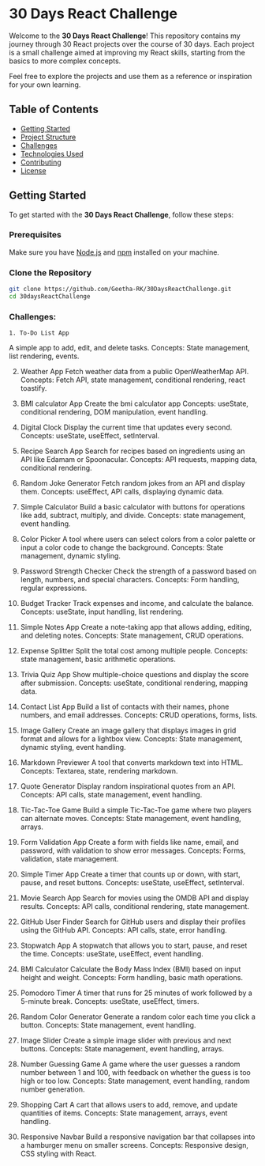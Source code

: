 # 30 Days React Challenge

Welcome to the **30 Days React Challenge**! This repository contains my journey through 30 React projects over the course of 30 days. Each project is a small challenge aimed at improving my React skills, starting from the basics to more complex concepts.

Feel free to explore the projects and use them as a reference or inspiration for your own learning.

## Table of Contents

- [Getting Started](#getting-started)
- [Project Structure](#project-structure)
- [Challenges](#challenges)
- [Technologies Used](#technologies-used)
- [Contributing](#contributing)
- [License](#license)

## Getting Started

To get started with the **30 Days React Challenge**, follow these steps:

### Prerequisites

Make sure you have [Node.js](https://nodejs.org/) and [npm](https://www.npmjs.com/) installed on your machine.

### Clone the Repository

```bash
git clone https://github.com/Geetha-RK/30DaysReactChallenge.git
cd 30daysReactChallenge
```
### Challenges:
    
    1. To-Do List App
A simple app to add, edit, and delete tasks.
Concepts: State management, list rendering, events.

2. Weather App
Fetch weather data from a public OpenWeatherMap API.
Concepts: Fetch API, state management, conditional rendering, react toastify.

3. BMI calculator App
Create the bmi calculator app
Concepts: useState, conditional rendering, DOM manipulation, event handling.

4. Digital Clock
Display the current time that updates every second.
Concepts: useState, useEffect, setInterval.

5. Recipe Search App
Search for recipes based on ingredients using an API like Edamam or Spoonacular.
Concepts: API requests, mapping data, conditional rendering.
6. Random Joke Generator
Fetch random jokes from an API and display them.
Concepts: useEffect, API calls, displaying dynamic data.
7. Simple Calculator
Build a basic calculator with buttons for operations like add, subtract, multiply, and divide.
Concepts: state management, event handling.
8. Color Picker
A tool where users can select colors from a color palette or input a color code to change the background.
Concepts: State management, dynamic styling.
9. Password Strength Checker
Check the strength of a password based on length, numbers, and special characters.
Concepts: Form handling, regular expressions.
10. Budget Tracker
Track expenses and income, and calculate the balance.
Concepts: useState, input handling, list rendering.
11. Simple Notes App
Create a note-taking app that allows adding, editing, and deleting notes.
Concepts: State management, CRUD operations.
12. Expense Splitter
Split the total cost among multiple people.
Concepts: state management, basic arithmetic operations.
13. Trivia Quiz App
Show multiple-choice questions and display the score after submission.
Concepts: useState, conditional rendering, mapping data.
14. Contact List App
Build a list of contacts with their names, phone numbers, and email addresses.
Concepts: CRUD operations, forms, lists.
15. Image Gallery
Create an image gallery that displays images in grid format and allows for a lightbox view.
Concepts: State management, dynamic styling, event handling.
16. Markdown Previewer
A tool that converts markdown text into HTML.
Concepts: Textarea, state, rendering markdown.
17. Quote Generator
Display random inspirational quotes from an API.
Concepts: API calls, state management, event handling.
18. Tic-Tac-Toe Game
Build a simple Tic-Tac-Toe game where two players can alternate moves.
Concepts: State management, event handling, arrays.
19. Form Validation App
Create a form with fields like name, email, and password, with validation to show error messages.
Concepts: Forms, validation, state management.
20. Simple Timer App
Create a timer that counts up or down, with start, pause, and reset buttons.
Concepts: useState, useEffect, setInterval.
21. Movie Search App
Search for movies using the OMDB API and display results.
Concepts: API calls, conditional rendering, state management.
22. GitHub User Finder
Search for GitHub users and display their profiles using the GitHub API.
Concepts: API calls, state, error handling.
23. Stopwatch App
A stopwatch that allows you to start, pause, and reset the time.
Concepts: useState, useEffect, event handling.
24. BMI Calculator
Calculate the Body Mass Index (BMI) based on input height and weight.
Concepts: Form handling, basic math operations.
25. Pomodoro Timer
A timer that runs for 25 minutes of work followed by a 5-minute break.
Concepts: useState, useEffect, timers.
26. Random Color Generator
Generate a random color each time you click a button.
Concepts: State management, event handling.
27. Image Slider
Create a simple image slider with previous and next buttons.
Concepts: State management, event handling, arrays.
28. Number Guessing Game
A game where the user guesses a random number between 1 and 100, with feedback on whether the guess is too high or too low.
Concepts: State management, event handling, random number generation.
29. Shopping Cart
A cart that allows users to add, remove, and update quantities of items.
Concepts: State management, arrays, event handling.
30. Responsive Navbar
Build a responsive navigation bar that collapses into a hamburger menu on smaller screens.
Concepts: Responsive design, CSS styling with React.